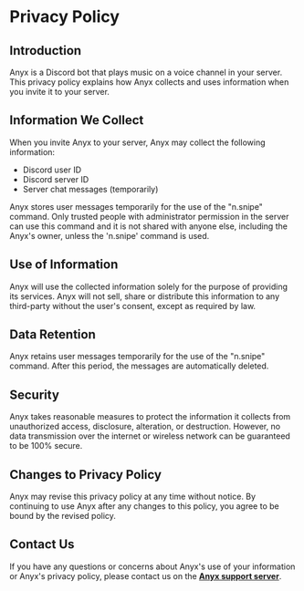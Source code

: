 # Privacy Policy

## Introduction
Anyx is a Discord bot that plays music on a voice channel in your server. This privacy policy explains how Anyx collects and uses information when you invite it to your server.

## Information We Collect
When you invite Anyx to your server, Anyx may collect the following information:
- Discord user ID
- Discord server ID
- Server chat messages (temporarily)

Anyx stores user messages temporarily for the use of the "n.snipe" command. Only trusted people with administrator permission in the server can use this command and it is not shared with anyone else, including the Anyx's owner, unless the 'n.snipe' command is used. 

## Use of Information
Anyx will use the collected information solely for the purpose of providing its services. Anyx will not sell, share or distribute this information to any third-party without the user's consent, except as required by law.

## Data Retention
Anyx retains user messages temporarily for the use of the "n.snipe" command. After this period, the messages are automatically deleted.

## Security
Anyx takes reasonable measures to protect the information it collects from unauthorized access, disclosure, alteration, or destruction. However, no data transmission over the internet or wireless network can be guaranteed to be 100% secure.

## Changes to Privacy Policy
Anyx may revise this privacy policy at any time without notice. By continuing to use Anyx after any changes to this policy, you agree to be bound by the revised policy.

## Contact Us
If you have any questions or concerns about Anyx's use of your information or Anyx's privacy policy, please contact us on the **[Anyx support server](https://discord.com/invite/MHj3BPPR5r)**.
